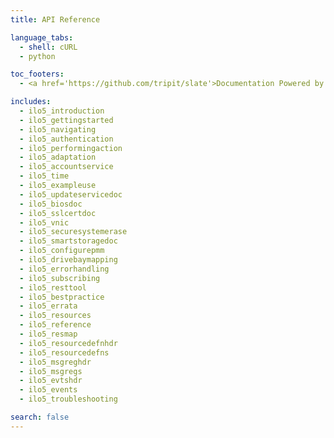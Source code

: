 ```yaml
---
title: API Reference

language_tabs:
  - shell: cURL
  - python

toc_footers:
  - <a href='https://github.com/tripit/slate'>Documentation Powered by Slate</a>

includes:
  - ilo5_introduction
  - ilo5_gettingstarted
  - ilo5_navigating
  - ilo5_authentication
  - ilo5_performingaction
  - ilo5_adaptation
  - ilo5_accountservice
  - ilo5_time
  - ilo5_exampleuse
  - ilo5_updateservicedoc
  - ilo5_biosdoc
  - ilo5_sslcertdoc
  - ilo5_vnic
  - ilo5_securesystemerase
  - ilo5_smartstoragedoc
  - ilo5_configurepmm
  - ilo5_drivebaymapping
  - ilo5_errorhandling
  - ilo5_subscribing
  - ilo5_resttool
  - ilo5_bestpractice
  - ilo5_errata
  - ilo5_resources
  - ilo5_reference
  - ilo5_resmap
  - ilo5_resourcedefnhdr
  - ilo5_resourcedefns
  - ilo5_msgreghdr
  - ilo5_msgregs
  - ilo5_evtshdr
  - ilo5_events
  - ilo5_troubleshooting

search: false
---
```

